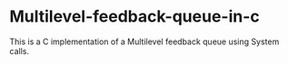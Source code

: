 # Multilevel-feedback-queue-in-c
This is a C implementation of a Multilevel feedback queue using System calls.
